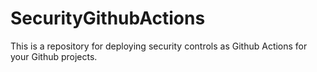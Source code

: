 # SecurityGithubActions
This is a repository for deploying security controls as Github Actions for your Github projects.
